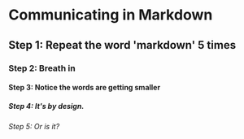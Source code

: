 # Communicating in Markdown
## Step 1: Repeat the word 'markdown' 5 times
### Step 2: Breath in
#### Step 3: Notice the words are getting smaller
##### Step 4: It's by design.
###### Step 5: Or is it?
